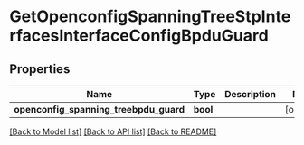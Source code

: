 # GetOpenconfigSpanningTreeStpInterfacesInterfaceConfigBpduGuard

## Properties
Name | Type | Description | Notes
------------ | ------------- | ------------- | -------------
**openconfig_spanning_treebpdu_guard** | **bool** |  | [optional] 

[[Back to Model list]](../README.md#documentation-for-models) [[Back to API list]](../README.md#documentation-for-api-endpoints) [[Back to README]](../README.md)


